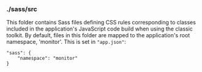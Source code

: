 ### ./sass/src

This folder contains Sass files defining CSS rules corresponding to classes
included in the application's JavaScript code build when using the classic toolkit.
By default, files in this folder are mapped to the application's root namespace, 'monitor'.
This is set in `"app.json"`:

    "sass": {
        "namespace": "monitor"
    }